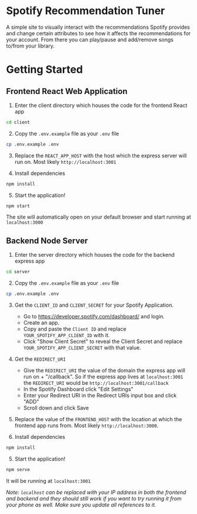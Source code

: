 # Spotify Recommendation Tuner

A simple site to visually interact with the recommendations Spotify provides and
change certain attributes to see how it affects the recommendations for your
account. From there you can play/pause and add/remove songs to/from your
library.

# Getting Started

## Frontend React Web Application

1. Enter the client directory which houses the code for the frontend React app

```sh
cd client
```

2. Copy the `.env.example` file as your `.env` file

```sh
cp .env.example .env
```

3. Replace the `REACT_APP_HOST` with the host which the express server will run
   on. Most likely `http://localhost:3001`

4. Install dependencies

```sh
npm install
```

5. Start the application!

```sh
npm start
```

The site will automatically open on your default browser and start running at `localhost:3000`

## Backend Node Server

1. Enter the server directory which houses the code for the backend express app

```sh
cd server
```

2. Copy the `.env.example` file as your `.env` file

```sh
cp .env.example .env
```

3. Get the `CLIENT_ID` and `CLIENT_SECRET` for your Spotify Application.

   - Go to https://developer.spotify.com/dashboard/ and login.
   - Create an app.
   - Copy and paste the `Client ID` and replace `YOUR_SPOTIFY_APP_CLIENT_ID` with it.
   - Click "Show Client Secret" to reveal the Client Secret and replace `YOUR_SPOTIFY_APP_CLIENT_SECRET` with that value.

4. Get the `REDIRECT_URI`

    - Give the `REDIRECT_URI` the value of the domain the express app will run on + "/callback". So if the express app lives at `localhost:3001` the `REDIRECT_URI` would be `http://localhost:3001/callback`
    - In the Spotify Dashboard click "Edit Settings"
    - Enter your Redirect URI in the Redirect URIs input box and click "ADD"
    - Scroll down and click Save

5. Replace the value of the `FRONTEND_HOST` with the location at which the frontend app runs from. Most likely `http://localhost:3000`.

6. Install dependencies

```sh
npm install
```

5. Start the application!

```sh
npm serve
```

It will be running at `localhost:3001`

_Note: `localhost` can be replaced with your IP address in both the frontend and backend and they should still work if you want to try running it from your phone as well. Make sure you update all references to it._

